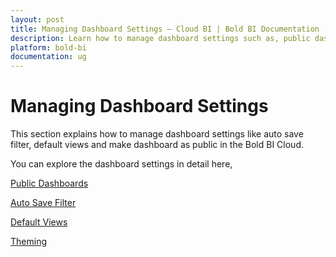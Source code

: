 ```yaml
---
layout: post
title: Managing Dashboard Settings – Cloud BI | Bold BI Documentation
description: Learn how to manage dashboard settings such as, public dashboards, auto save filter, default views, and theming in Bold BI Cloud.
platform: bold-bi
documentation: ug
---
```


# Managing Dashboard Settings

This section explains how to manage dashboard settings like auto save filter, default views and make dashboard as public in the Bold BI Cloud.

You can explore the dashboard settings in detail here,

[Public Dashboards](/cloud-bi/site-administration/dashboard-settings/public-dashboards/)

[Auto Save Filter](/cloud-bi/site-administration/dashboard-settings/auto-save-filter/)

[Default Views](/cloud-bi/site-administration/dashboard-settings/default-views/)

[Theming](/cloud-bi/site-administration/dashboard-settings/enable-or-disable-dashboard-theme/)